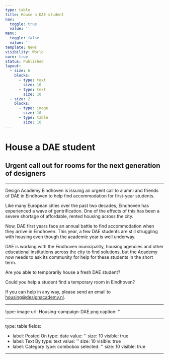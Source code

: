 ```yaml
---
type: table
title: House a DAE student
nav:
  toggle: true
  value: ''
menu:
  toggle: false
  value: ''
template: News
visibility: World
core: true
status: Published
layout:
  - size: 6
    blocks:
      - type: text
        size: 10
      - type: text
        size: 10
  - size: 2
    blocks:
      - type: image
        size: 10
      - type: table
        size: 10
---
```


# House a DAE student

## Urgent call out for rooms for the next generation of designers

---

Design Academy Eindhoven is issuing an urgent call to alumni and friends of DAE in Eindhoven to help find accommodation for first-year students. 

Like many European cities over the past two decades, Eindhoven has experienced a wave of gentrification. One of the effects of this has been a severe shortage of affordable, rented housing across the city. 

Now, DAE first years face an annual battle to find accommodation when they arrive in Eindhoven. This year, a few DAE students are still struggling with housing even though the academic year is well underway. 

DAE is working with the Eindhoven municipality, housing agencies and other educational institutions across the city to find solutions, but the Academy now needs to ask its community for help for these students in the short term.

Are you able to temporarily house a fresh DAE student? 

Could you help a student find a temporary room in Eindhoven? 

If you can help in any way, please send an email to <housing@designacademy.nl>.


---

type: image
url: Housing-campaign-DAE.png
caption: ''

---

type: table
fields:
  - label: Posted On
    type: date
    value: ''
    size: 10
    visible: true
  - label: Text By
    type: text
    value: ''
    size: 10
    visible: true
  - label: Category
    type: combobox
    selected: ''
    size: 10
    visible: true

---
